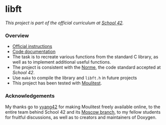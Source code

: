 # libft

*This project is part of the official curriculum at [School 42](https://en.wikipedia.org/wiki/42_(school)).*

### Overview


* [Official instructions](docs/subjects/libft.en.pdf)
* [Code documentation](https://almayor.github.io/libft/)
* The task is to recreate various functions from the standard C library, as well as to implement additional useful functions.
* The project is consistent with the [Norme](docs/subjects/norme.en.pdf), the code standard accepted at *School 42*.
* Use `make` to compile the library and `libft.h` in future projects
* This project has been tested with [Moulitest](https://github.com/yyang42/moulitest).

### Acknowledgements

My thanks go to [yyang42](https://github.com/yyang42) for making Moulitest freely available online, to the entire team behind School 42 and its [Moscow branch](https://21-school.ru
), to my fellow students for fruitful discussions, as well as to creators and maintainers of Doxygen.

